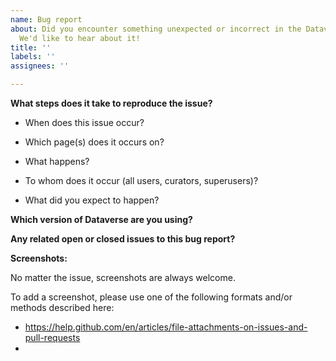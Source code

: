 ```yaml
---
name: Bug report
about: Did you encounter something unexpected or incorrect in the Dataverse software?
  We'd like to hear about it!
title: ''
labels: ''
assignees: ''

---
```


<!--
Thank you for contributing to the Dataverse Project through the creation of a bug report!

WARNING: If this is a security issue it should be reported privately to security@dataverse.org

More information on bug issues and contributions can be found in the "Contributing to Dataverse" page:
https://github.com/IQSS/dataverse/blob/develop/CONTRIBUTING.md#bug-reportsissues

Please fill out as much of the template as you can.
Start below this comment section.
-->
**What steps does it take to reproduce the issue?**

* When does this issue occur?


* Which page(s) does it occurs on?


* What happens?


* To whom does it occur (all users, curators, superusers)?


* What did you expect to happen?



**Which version of Dataverse are you using?**



**Any related open or closed issues to this bug report?**



**Screenshots:**

No matter the issue, screenshots are always welcome.

To add a screenshot, please use one of the following formats and/or methods described here:

* https://help.github.com/en/articles/file-attachments-on-issues-and-pull-requests
*
